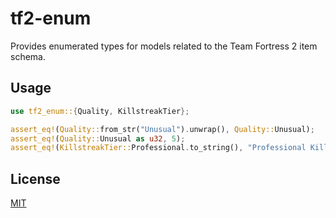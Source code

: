 # tf2-enum

Provides enumerated types for models related to the Team Fortress 2 item schema.

## Usage

```rs
use tf2_enum::{Quality, KillstreakTier};

assert_eq!(Quality::from_str("Unusual").unwrap(), Quality::Unusual);
assert_eq!(Quality::Unusual as u32, 5);
assert_eq!(KillstreakTier::Professional.to_string(), "Professional Killstreak");
```

## License

[MIT](https://github.com/juliarose/tf2-enum/tree/main/LICENSE)